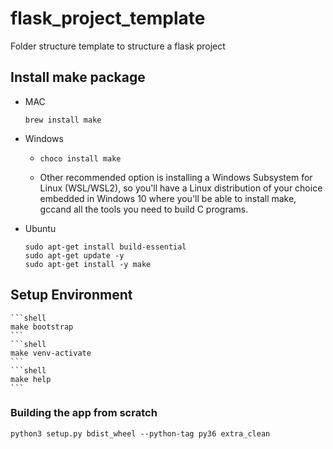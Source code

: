 # flask_project_template
Folder structure template to structure a flask project

## Install make package
- MAC
    ```shell
    brew install make
    ```

- Windows
    - ```shell
      choco install make
      ```
    - Other recommended option is installing a Windows Subsystem for Linux (WSL/WSL2), so you'll have a Linux distribution of your choice embedded in Windows 10 where you'll be able to install make, gccand all the tools you need to build C programs.

- Ubuntu
    ```shell
    sudo apt-get install build-essential
    sudo apt-get update -y
    sudo apt-get install -y make
    ```

## Setup Environment
    ```shell
    make bootstrap
    ```
    ```shell
    make venv-activate
    ```
    ```shell
    make help
    ```

### Building the app from scratch
```shell
python3 setup.py bdist_wheel --python-tag py36 extra_clean
```
